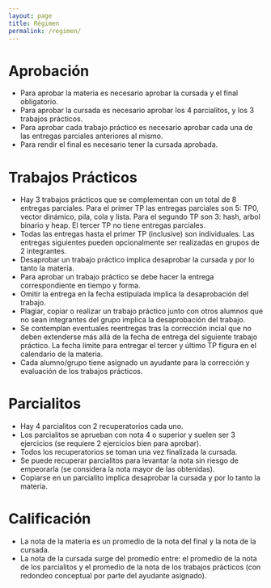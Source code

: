 ```yaml
---
layout: page
title: Régimen
permalink: /regimen/
---
```


Aprobación
==========

* Para aprobar la materia es necesario aprobar la cursada y el final obligatorio.
* Para aprobar la cursada es necesario aprobar los 4 parcialitos, y los 3 trabajos prácticos.
* Para aprobar cada trabajo práctico es necesario aprobar cada una de las entregas parciales anteriores al mismo.
* Para rendir el final es necesario tener la cursada aprobada.


Trabajos Prácticos
==========

* Hay 3 trabajos prácticos que se complementan con un total de 8 entregas parciales. Para el primer TP las entregas parciales son 5: TP0, vector dinámico, pila, cola y lista. Para el segundo TP son 3: hash, arbol binario y heap. El tercer TP no tiene entregas parciales.
* Todas las entregas hasta el primer TP (inclusive) son individuales. Las entregas siguientes pueden opcionalmente ser realizadas en grupos de 2 integrantes.
* Desaprobar un trabajo práctico implica desaprobar la cursada y por lo tanto la materia.
* Para aprobar un trabajo práctico se debe hacer la entrega correspondiente en tiempo y forma.
* Omitir la entrega en la fecha estipulada implica la desaprobación del trabajo.
* Plagiar, copiar o realizar un trabajo práctico junto con otros alumnos que no sean integrantes del grupo implica la desaprobación del trabajo.
* Se contemplan eventuales reentregas tras la corrección incial que no deben extenderse más allá de la fecha de entrega del siguiente trabajo práctico. La fecha límite para entregar el tercer y último TP figura en el calendario de la materia.
* Cada alumno/grupo tiene asignado un ayudante para la corrección y evaluación de los trabajos prácticos.


Parcialitos
==========

* Hay 4 parcialitos con 2 recuperatorios cada uno.
* Los parcialitos se aprueban con nota 4 o superior y suelen ser 3 ejercicios (se requiere 2 ejercicios bien para aprobar).
* Todos los recuperatorios se toman una vez finalizada la cursada.
* Se puede recuperar parcialitos para levantar la nota sin riesgo de empeorarla (se considera la nota mayor de las obtenidas).
* Copiarse en un parcialito implica desaprobar la cursada y por lo tanto la materia.

Calificación
==========

* La nota de la materia es un promedio de la nota del final y la nota de la cursada.
* La nota de la cursada surge del promedio entre: el promedio de la nota de los parcialitos y el promedio de la nota de los trabajos prácticos (con redondeo conceptual por parte del ayudante asignado).